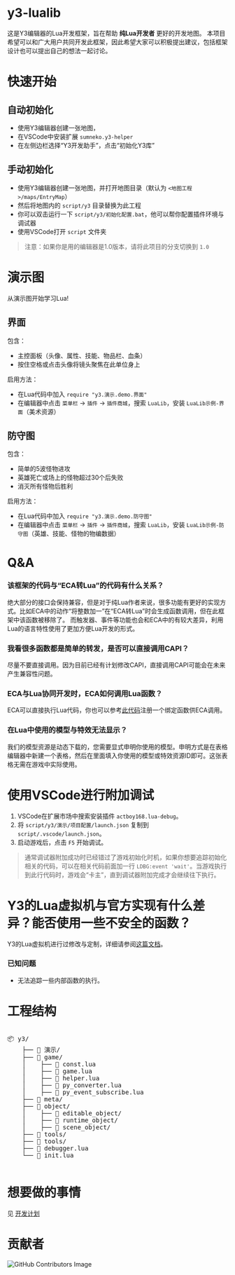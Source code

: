 # y3-lualib

这是Y3编辑器的Lua开发框架，旨在帮助 **纯Lua开发者** 更好的开发地图。
本项目希望可以和广大用户共同开发此框架，因此希望大家可以积极提出建议，包括框架设计也可以提出自己的想法一起讨论。

# 快速开始

## 自动初始化
* 使用Y3编辑器创建一张地图，
* 在VSCode中安装扩展 `sumneko.y3-helper`
* 在左侧边栏选择“Y3开发助手”，点击“初始化Y3库”

## 手动初始化
* 使用Y3编辑器创建一张地图，并打开地图目录（默认为 `<地图工程>/maps/EntryMap`）
* 然后将地图内的 `script/y3` 目录替换为此工程
* 你可以双击运行一下 `script/y3/初始化配置.bat`，他可以帮你配置插件环境与调试器
* 使用VSCode打开 `script` 文件夹

> 注意：如果你是用的编辑器是1.0版本，请将此项目的分支切换到 `1.0`

# 演示图

从演示图开始学习Lua!

## 界面

包含：
* 主控面板（头像、属性、技能、物品栏、血条）
* 按住空格或点击头像将镜头聚焦在此单位身上

启用方法：
* 在Lua代码中加入 `require "y3.演示.demo.界面"`
* 在编辑器中点击 `菜单栏` -> `插件` -> `插件商城`，搜索 `LuaLib`，安装 `LuaLib示例-界面`（美术资源）

## 防守图

包含：
* 简单的5波怪物进攻
* 英雄死亡或场上的怪物超过30个后失败
* 消灭所有怪物后胜利

启用方法：
* 在Lua代码中加入 `require "y3.演示.demo.防守图"`
* 在编辑器中点击 `菜单栏` -> `插件` -> `插件商城`，搜索 `LuaLib`，安装 `LuaLib示例-防守图`（英雄、技能、怪物的物编数据）

# Q&A

### 该框架的代码与“ECA转Lua”的代码有什么关系？

绝大部分的接口会保持兼容，但是对于纯Lua作者来说，很多功能有更好的实现方式。比如ECA中的动作“将整数加一”在“ECA转Lua”时会生成函数调用，但在此框架中该函数被移除了。
而触发器、事件等功能也会和ECA中的有较大差异，利用Lua的语言特性使用了更加方便Lua开发的形式。

### 我看很多函数都是简单的转发，是否可以直接调用CAPI？

尽量不要直接调用。因为目前已经有计划修改CAPI，直接调用CAPI可能会在未来产生兼容性问题。

### ECA与Lua协同开发时，ECA如何调用Lua函数？

ECA可以直接执行Lua代码，你也可以参考[此代码](./演示/ECA调用Lua函数.lua)注册一个绑定函数供ECA调用。

### 在Lua中使用的模型与特效无法显示？

我们的模型资源是动态下载的，您需要显式申明你使用的模型。申明方式是在表格编辑器中新建一个表格，然后在里面填入你使用的模型或特效资源ID即可。这张表格无需在游戏中实际使用。

# 使用VSCode进行附加调试

1. VSCode在扩展市场中搜索安装插件 `actboy168.lua-debug`。
2. 将 `script/y3/演示/项目配置/launch.json` 复制到 `script/.vscode/launch.json`。
3. 启动游戏后，点击 `F5` 开始调试。

> 通常调试器附加成功时已经错过了游戏初始化时机，如果你想要追踪初始化相关的代码，可以在相关代码前面加一行 `LDBG:event 'wait'`。当游戏执行到此行代码时，游戏会“卡主”，直到调试器附加完成才会继续往下执行。

# Y3的Lua虚拟机与官方实现有什么差异？能否使用一些不安全的函数？

Y3的Lua虚拟机进行过修改与定制，详细请参阅[这篇文档](./doc/Lua虚拟机.md)。

### 已知问题

* 无法追踪一些内部函数的执行。

# 工程结构

<pre>

📦 y3/
    ├── 📁 <span title="演示代码">演示/</span>
    ├── 📁 <span title="游戏功能相关的实现">game/</span>
    │    ├── 📜 <span title="定义常量与枚举">const.lua</span>
    │    ├── 📜 <span title="实现游戏功能的接口">game.lua</span>
    │    ├── 📜 <span title="一些常用胶水功能">helper.lua</span>
    │    ├── 📜 <span title="转换引擎对象与Lua对象">py_converter.lua</span>
    │    ├── 📜 <span title="绑定引擎事件系统与Lua事件系统">py_event_subscribe.lua</span>
    ├── 📂 <span title="引擎的API元文件">meta/</span>
    ├── 📂 <span title="Lua对象实现">object/</span>
    │    ├── 📁 <span title="在物编中可编辑的对象（仅作为分类）">editable_object/</span>
    │    ├── 📁 <span title="运行时才有的抽象对象（仅作为分类）">runtime_object/</span>
    │    ├── 📁 <span title="在场景中可放置的对象（仅作为分类）">scene_object/</span>
    ├── 📂 <span title="一些通用的Lua工具">tools/</span>
    ├── 📂 <span title="基于此游戏引擎的工具">tools/</span>
    ├── 📜 <span title="调试器配置">debugger.lua</span>
    └── 📜 <span title="Y3库的入口">init.lua</span>

</pre>

# 想要做的事情

见 [开发计划](./开发计划.md)

# 贡献者

![GitHub Contributors Image](https://contrib.rocks/image?repo=y3-editor/y3-lualib)
